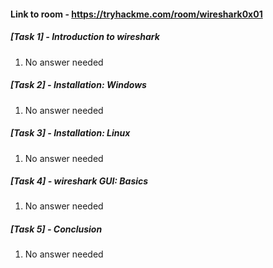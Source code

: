 #### Link to room - https://tryhackme.com/room/wireshark0x01

##### [Task 1] - Introduction to wireshark 
   1. No answer needed

##### [Task 2] - Installation: Windows
   1. No answer needed

##### [Task 3] - Installation: Linux
   1. No answer needed 
   
##### [Task 4] - wireshark GUI: Basics 
   1. No answer needed 
   
##### [Task 5] - Conclusion 
   1. No answer needed 
